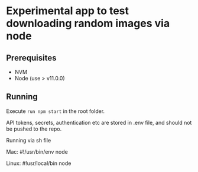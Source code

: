 # Experimental app to test downloading random images via node

## Prerequisites

-   NVM
-   Node (use > v11.0.0)

## Running

Execute `run npm start` in the root folder.

API tokens, secrets, authentication etc are stored in .env file, and should not be pushed to the repo.

Running via sh file

Mac: 
#!/usr/bin/env node

Linux: 
#!usr/local/bin node